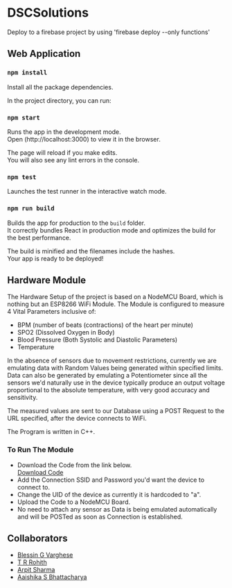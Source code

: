 # DSCSolutions
 
Deploy to a firebase project by using 'firebase deploy --only functions'

## Web Application

### `npm install`
Install all the package dependencies.<br/>

In the project directory, you can run:

### `npm start`

Runs the app in the development mode.<br />
Open (http://localhost:3000) to view it in the browser.

The page will reload if you make edits.<br />
You will also see any lint errors in the console.

### `npm test`

Launches the test runner in the interactive watch mode.

### `npm run build`

Builds the app for production to the `build` folder.<br />
It correctly bundles React in production mode and optimizes the build for the best performance.

The build is minified and the filenames include the hashes.<br />
Your app is ready to be deployed!

## Hardware Module

The Hardware Setup of the project is based on a NodeMCU Board, which is nothing but an ESP8266 WiFi Module. The Module is configured to measure 4 Vital Parameters inclusive of:

- BPM (number of beats (contractions) of the heart per minute)
- SPO2 (Dissolved Oxygen in Body)
- Blood Pressure (Both Systolic and Diastolic Parameters)
- Temperature

In the absence of sensors due to movement restrictions, currently we are emulating data with Random Values being generated within specified limits. Data can also be generated by emulating a Potentiometer since all the sensors we'd naturally use in the device typically produce an output voltage proportional to the absolute temperature, with very good accuracy and sensitivity. 

The measured values are sent to our Database using a POST Request to the URL specified, after the device connects to WiFi.

The Program is written in C++.

### To Run The Module

- Download the Code from the link below.   
[Download Code](NodeMCU/NodeMCU.ino)
- Add the Connection SSID and Password you'd want the device to connect to.
- Change the UID of the device as currently it is hardcoded to "a".
- Upload the Code to a NodeMCU Board.
- No need to attach any sensor as Data is being emulated automatically and will be POSTed as soon as Connection is established.

## Collaborators
- [Blessin G Varghese](https://www.github.com/bgrgv)
- [T R Rohith](https://www.github.com/trrohith)
- [Arpit Sharma](https://www.github.com/arpitsharma2800)
- [Aaishika S Bhattacharya](https://www.github.com/aaishikasb)
